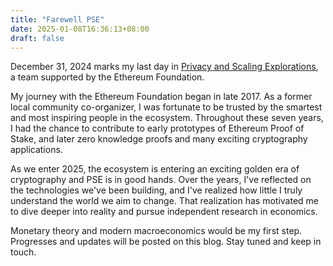 ```yaml
---
title: "Farewell PSE"
date: 2025-01-08T16:36:13+08:00
draft: false
---
```


December 31, 2024 marks my last day in [Privacy and Scaling Explorations](https://pse.dev), a team supported by the Ethereum Foundation.

My journey with the Ethereum Foundation began in late 2017. As a former local community co-organizer, I was fortunate to be trusted by the smartest and most inspiring people in the ecosystem. Throughout these seven years, I had the chance to contribute to early prototypes of Ethereum Proof of Stake, and later zero knowledge proofs and many exciting cryptography applications.

As we enter 2025, the ecosystem is entering an exciting golden era of cryptography and PSE is in good hands. Over the years, I've reflected on the technologies we've been building, and I've realized how little I truly understand the world we aim to change. That realization has motivated me to dive deeper into reality and pursue independent research in economics.

Monetary theory and modern macroeconomics would be my first step. Progresses and updates will be posted on this blog. Stay tuned and keep in touch.
